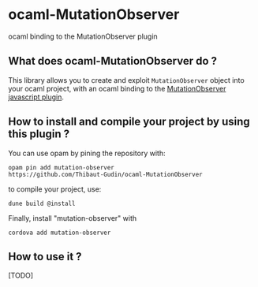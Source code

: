 # ocaml-MutationObserver
ocaml binding to the MutationObserver plugin

## What does ocaml-MutationObserver do ?

This library allows you to create and exploit `MutationObserver` object
into your ocaml project, with an ocaml binding to the [MutationObserver
javascript plugin](https://github.com/googlearchive/MutationObservers).

## How to install and compile your project by using this plugin ?

You can use opam by pining the repository with:
```Shell
opam pin add mutation-observer
https://github.com/Thibaut-Gudin/ocaml-MutationObserver
```

to compile your project, use:
```Shell
dune build @install
```

Finally, install "mutation-observer" with
```Shell
cordova add mutation-observer
```

## How to use it ?

[TODO]
